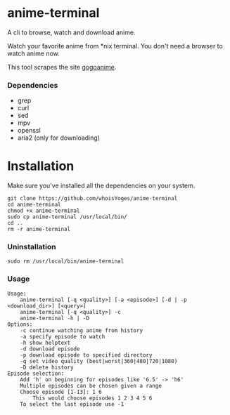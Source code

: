 # anime-terminal

A cli to browse, watch and download anime.

Watch your favorite anime from *nix terminal. You don't need a browser to watch anime now.

This tool scrapes the site [gogoanime](https://gogoanime.cm).
### Dependencies
- grep
- curl
- sed
- mpv
- openssl
- aria2 (only for downloading)

# Installation
Make sure you've installed all the dependencies on your system.
```
git clone https://github.com/whoisYoges/anime-terminal
cd anime-terminal
chmod +x anime-terminal
sudo cp anime-terminal /usr/local/bin/
cd ..
rm -r anime-terminal
```
### Uninstallation
```
sudo rm /usr/local/bin/anime-terminal
```
### Usage
```
Usage:
    anime-terminal [-q <quality>] [-a <episode>] [-d | -p <download_dir>] [<query>]
    anime-terminal [-q <quality>] -c
    anime-terminal -h | -D 
Options:
    -c continue watching anime from history
    -a specify episode to watch
    -h show helptext
    -d download episode
    -p download episode to specified directory
    -q set video quality (best|worst|360|480|720|1080)
    -D delete history
Episode selection:
    Add 'h' on beginning for episodes like '6.5' -> 'h6'
    Multiple episodes can be chosen given a range
    Choose episode [1-13]: 1 6
        This would choose episodes 1 2 3 4 5 6
	To select the last episode use -1
```

